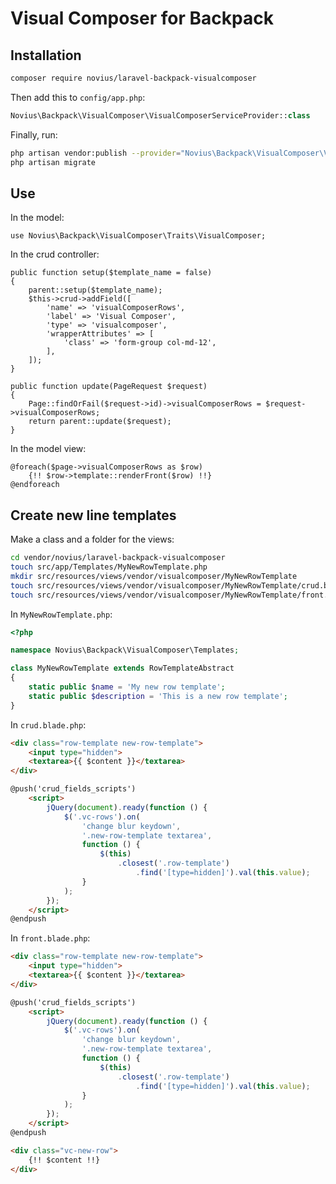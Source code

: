 # Visual Composer for Backpack

## Installation

```sh
composer require novius/laravel-backpack-visualcomposer
```

Then add this to `config/app.php`:

```php
Novius\Backpack\VisualComposer\VisualComposerServiceProvider::class
```

Finally, run:

```bash
php artisan vendor:publish --provider="Novius\Backpack\VisualComposer\VisualComposerServiceProvider"
php artisan migrate
```

## Use

In the model:

```php?start_inline=1
use Novius\Backpack\VisualComposer\Traits\VisualComposer;
```

In the crud controller:

```php?start_inline=1
public function setup($template_name = false)
{
    parent::setup($template_name);
    $this->crud->addField([
        'name' => 'visualComposerRows',
        'label' => 'Visual Composer',
        'type' => 'visualcomposer',
        'wrapperAttributes' => [
            'class' => 'form-group col-md-12',
        ],
    ]);
}

public function update(PageRequest $request)
{
    Page::findOrFail($request->id)->visualComposerRows = $request->visualComposerRows;
    return parent::update($request);
}
```

In the model view:

```php?start_inline=1
@foreach($page->visualComposerRows as $row)
    {!! $row->template::renderFront($row) !!}
@endforeach
```

## Create new line templates

Make a class and a folder for the views:

```bash
cd vendor/novius/laravel-backpack-visualcomposer
touch src/app/Templates/MyNewRowTemplate.php
mkdir src/resources/views/vendor/visualcomposer/MyNewRowTemplate
touch src/resources/views/vendor/visualcomposer/MyNewRowTemplate/crud.blade.php
touch src/resources/views/vendor/visualcomposer/MyNewRowTemplate/front.blade.php
```

In `MyNewRowTemplate.php`:

```php
<?php

namespace Novius\Backpack\VisualComposer\Templates;

class MyNewRowTemplate extends RowTemplateAbstract
{
    static public $name = 'My new row template';
    static public $description = 'This is a new row template';
}
```

In `crud.blade.php`:

```html
<div class="row-template new-row-template">
    <input type="hidden">
    <textarea>{{ $content }}</textarea>
</div>

@push('crud_fields_scripts')
    <script>
        jQuery(document).ready(function () {
            $('.vc-rows').on(
                'change blur keydown',
                '.new-row-template textarea',
                function () {
                    $(this)
                        .closest('.row-template')
                            .find('[type=hidden]').val(this.value);
                }
            );
        });
    </script>
@endpush
```

In `front.blade.php`:

```html
<div class="row-template new-row-template">
    <input type="hidden">
    <textarea>{{ $content }}</textarea>
</div>

@push('crud_fields_scripts')
    <script>
        jQuery(document).ready(function () {
            $('.vc-rows').on(
                'change blur keydown',
                '.new-row-template textarea',
                function () {
                    $(this)
                        .closest('.row-template')
                            .find('[type=hidden]').val(this.value);
                }
            );
        });
    </script>
@endpush
```

```HTML
<div class="vc-new-row">
    {!! $content !!}
</div>
```
